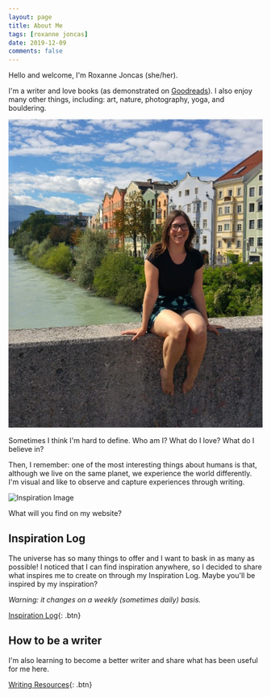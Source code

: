 ```yaml
---
layout: page
title: About Me
tags: [roxanne joncas]
date: 2019-12-09
comments: false
---
```

Hello and welcome, I'm Roxanne Joncas (she/her). 

I'm a writer and love books (as demonstrated on <a target="blank" href="https://www.goodreads.com/user/show/109171596-roxanne-joncas">Goodreads</a>). I also enjoy many other things, including: art, nature, photography, yoga, and bouldering.
    
![Roxanne Joncas 2019](/assets/img/roxanne-alps.jpg)


Sometimes I think I'm hard to define. Who am I? What do I love? What do I believe in? 

Then, I remember: one of the most interesting things about humans is that, although we live on the same planet, we experience the world differently. I'm visual and like to observe and capture experiences through writing.

![Inspiration Image](/assets/img/inspiration.png)


What will you find on my website? 

## Inspiration Log

The universe has so many things to offer and I want to bask in as many as possible! I noticed that I can find inspiration anywhere, so I decided to share what inspires me to create on through my Inspiration Log. Maybe you'll be inspired by my inspiration?

*Warning: it changes on a weekly (sometimes daily) basis.*

[Inspiration Log](/posts/){: .btn}

## How to be a writer

I'm also learning to become a better writer and share what has been useful for me here.

[Writing Resources](/write/){: .btn}
